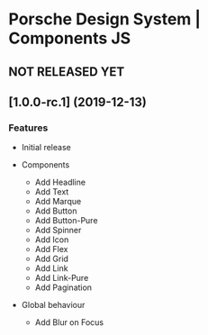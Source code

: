 # Porsche Design System | Components JS

## NOT RELEASED YET

## [1.0.0-rc.1] (2019-12-13)

### Features
* Initial release

* Components
  * Add Headline
  * Add Text
  * Add Marque
  * Add Button
  * Add Button-Pure
  * Add Spinner
  * Add Icon
  * Add Flex
  * Add Grid
  * Add Link
  * Add Link-Pure
  * Add Pagination
  
* Global behaviour
  * Add Blur on Focus